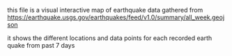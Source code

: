 this file is a visual interactive map of earthquake data gathered from 
https://earthquake.usgs.gov/earthquakes/feed/v1.0/summary/all_week.geojson

it shows the different locations and data points for each recorded earth quake from past 7 days 



